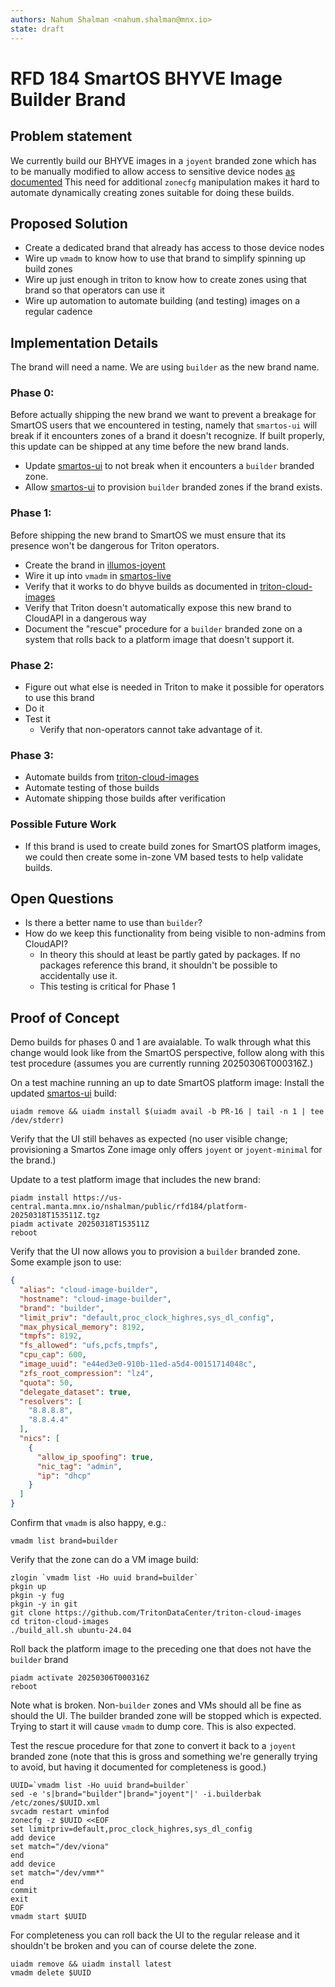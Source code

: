 ```yaml
---
authors: Nahum Shalman <nahum.shalman@mnx.io>
state: draft
---
```


# RFD 184 SmartOS BHYVE Image Builder Brand

## Problem statement

We currently build our BHYVE images in a `joyent` branded zone which has to be manually
modified to allow access to sensitive device nodes
[as documented](https://github.com/TritonDataCenter/triton-cloud-images/blob/401f1b8/README.md#granting-permission-for-a-zone-to-use-bhyve)
This need for additional `zonecfg` manipulation makes it hard to automate dynamically creating zones suitable for doing these builds.

## Proposed Solution

- Create a dedicated brand that already has access to those device nodes
- Wire up `vmadm` to know how to use that brand to simplify spinning up build zones
- Wire up just enough in triton to know how to create zones using that brand so that operators can use it
- Wire up automation to automate building (and testing) images on a regular cadence

## Implementation Details

The brand will need a name. We are using `builder` as the new brand name.

### Phase 0:
Before actually shipping the new brand we want to prevent a breakage for SmartOS users that we encountered in testing, namely that `smartos-ui` will break
if it encounters zones of a brand it doesn't recognize. If built properly, this update can be shipped at any time before the new brand lands.

- Update [smartos-ui] to not break when it encounters a `builder` branded zone.
- Allow [smartos-ui] to provision `builder` branded zones if the brand exists.

### Phase 1:
Before shipping the new brand to SmartOS we must ensure that its presence won't be dangerous for Triton operators.

- Create the brand in [illumos-joyent]
- Wire it up into `vmadm` in [smartos-live]
- Verify that it works to do bhyve builds as documented in [triton-cloud-images]
- Verify that Triton doesn't automatically expose this new brand to CloudAPI in a dangerous way
- Document the "rescue" procedure for a `builder` branded zone on a system that rolls back to a platform image that doesn't support it.

### Phase 2:
- Figure out what else is needed in Triton to make it possible for operators to use this brand
- Do it
- Test it
  - Verify that non-operators cannot take advantage of it.

### Phase 3:
- Automate builds from [triton-cloud-images]
- Automate testing of those builds
- Automate shipping those builds after verification

### Possible Future Work
- If this brand is used to create build zones for SmartOS platform images, we could then create some in-zone VM based tests to help validate builds.

## Open Questions

- Is there a better name to use than `builder`?
- How do we keep this functionality from being visible to non-admins from CloudAPI?
  - In theory this should at least be partly gated by packages. If no packages
    reference this brand, it shouldn't be possible to accidentally use it.
  - This testing is critical for Phase 1

## Proof of Concept

Demo builds for phases 0 and 1 are avaialable. To walk through what this change would look like from the SmartOS perspective, follow along with this test procedure (assumes you are currently running 20250306T000316Z.)

On a test machine running an up to date SmartOS platform image:
Install the updated [smartos-ui] build:
```
uiadm remove && uiadm install $(uiadm avail -b PR-16 | tail -n 1 | tee /dev/stderr)
```
Verify that the UI still behaves as expected (no user visible change; provisioning a Smartos Zone image only offers `joyent` or `joyent-minimal` for the brand.)

Update to a test platform image that includes the new brand:
```
piadm install https://us-central.manta.mnx.io/nshalman/public/rfd184/platform-20250318T153511Z.tgz
piadm activate 20250318T153511Z
reboot
```

Verify that the UI now allows you to provision a `builder` branded zone.
Some example json to use:
```json
{
  "alias": "cloud-image-builder",
  "hostname": "cloud-image-builder",
  "brand": "builder",
  "limit_priv": "default,proc_clock_highres,sys_dl_config",
  "max_physical_memory": 8192,
  "tmpfs": 8192,
  "fs_allowed": "ufs,pcfs,tmpfs",
  "cpu_cap": 600,
  "image_uuid": "e44ed3e0-910b-11ed-a5d4-00151714048c",
  "zfs_root_compression": "lz4",
  "quota": 50,
  "delegate_dataset": true,
  "resolvers": [
    "8.8.8.8",
    "8.8.4.4"
  ],
  "nics": [
    {
      "allow_ip_spoofing": true,
      "nic_tag": "admin",
      "ip": "dhcp"
    }
  ]
}
```

Confirm that `vmadm` is also happy, e.g.:
```
vmadm list brand=builder
```

Verify that the zone can do a VM image build:
```
zlogin `vmadm list -Ho uuid brand=builder`
pkgin up
pkgin -y fug
pkgin -y in git
git clone https://github.com/TritonDataCenter/triton-cloud-images
cd triton-cloud-images
./build_all.sh ubuntu-24.04
```

Roll back the platform image to the preceding one that does not have the `builder` brand
```
piadm activate 20250306T000316Z
reboot
```

Note what is broken. Non-`builder` zones and VMs should all be fine as should the UI.
The builder branded zone will be stopped which is expected. Trying to start it will cause `vmadm` to dump core. This is also expected.

Test the rescue procedure for that zone to convert it back to a `joyent` branded zone (note that this is gross and something we're generally trying to avoid, but having it documented for completeness is good.)
```
UUID=`vmadm list -Ho uuid brand=builder`
sed -e 's|brand="builder"|brand="joyent"|' -i.builderbak /etc/zones/$UUID.xml
svcadm restart vminfod
zonecfg -z $UUID <<EOF
set limitpriv=default,proc_clock_highres,sys_dl_config
add device
set match="/dev/viona"
end
add device
set match="/dev/vmm*"
end
commit
exit
EOF
vmadm start $UUID
```

For completeness you can roll back the UI to the regular release and it shouldn't be broken
and you can of course delete the zone.
```
uiadm remove && uiadm install latest
vmadm delete $UUID

```

[illumos-joyent]: https://github.com/TritonDataCenter/illumos-joyent
[smartos-live]: https://github.com/TritonDataCenter/smartos-live
[smartos-ui]: https://github.com/TritonDataCenter/smartos-ui
[triton-cloud-images]: https://github.com/TritonDataCenter/triton-cloud-images
